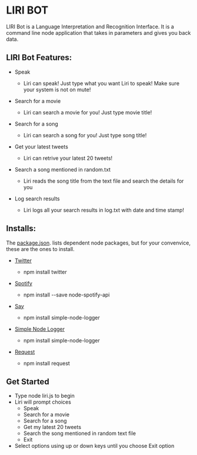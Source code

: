 # LIRI BOT

LIRI Bot is a Language Interpretation and Recognition Interface. It is a command line node application that takes in parameters and gives you back data.

## LIRI Bot Features:

* Speak
    - Liri can speak! Just type what you want Liri to speak! Make sure your system is not on mute! 

* Search for a movie
    -  Liri can search a movie for you! Just type movie title!

* Search for a song
    -  Liri can search a song for you! Just type song title!

* Get your latest tweets
    -  Liri can retrive your latest 20 tweets!

* Search a song mentioned in random.txt
    -  Liri reads the song title from the text file and search the details for you

* Log search results
    -  Liri logs all your search results in log.txt with date and time stamp!

## Installs:
The [package.json](https://github.com/anishbnair/liri-node-app/blob/master/package.json). lists dependent node packages, but for your convenvice, these are the ones to install.

* [Twitter](https://www.npmjs.com/package/twitter)
    - npm install twitter

* [Spotify](https://www.npmjs.com/package/node-spotify-api)
    - npm install --save node-spotify-api

* [Say](https://www.npmjs.com/package/say)
    - npm install simple-node-logger

* [Simple Node Logger](https://www.npmjs.com/package/request)
    - npm install simple-node-logger

* [Request](https://www.npmjs.com/package/request)
    - npm install request


## Get Started
* Type node liri.js to begin
* Liri will prompt choices 
    - Speak
    - Search for a movie
    - Search for a song
    - Get my latest 20 tweets
    - Search the song mentioned in random text file
    - Exit
* Select options using up or down keys until you choose Exit option
